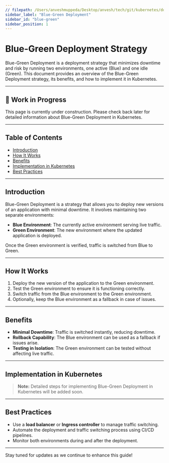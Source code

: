 ```yaml
---
// filepath: /Users/anveshmuppeda/Desktop/anvesh/tech/git/kubernetes/docs/deployment-strategies/blue-green.md
sidebar_label: "Blue-Green Deployment"
sidebar_id: "blue-green"
sidebar_position: 1
---
```


# Blue-Green Deployment Strategy

Blue-Green Deployment is a deployment strategy that minimizes downtime and risk by running two environments, one active (Blue) and one idle (Green). This document provides an overview of the Blue-Green Deployment strategy, its benefits, and how to implement it in Kubernetes.

---

<div style={{ backgroundColor: '#f9f9f9', borderLeft: '4px solid #0078d4', padding: '1rem', margin: '1rem 0', borderRadius: '5px' }}>
    <h2 style={{ marginTop: 0 }}>🚧 Work in Progress</h2>
    <p>This page is currently under construction. Please check back later for detailed information about Blue-Green Deployment in Kubernetes.</p>
</div>

---

## Table of Contents
- [Introduction](#introduction)
- [How It Works](#how-it-works)
- [Benefits](#benefits)
- [Implementation in Kubernetes](#implementation-in-kubernetes)
- [Best Practices](#best-practices)

---

## Introduction
Blue-Green Deployment is a strategy that allows you to deploy new versions of an application with minimal downtime. It involves maintaining two separate environments:
- **Blue Environment**: The currently active environment serving live traffic.
- **Green Environment**: The new environment where the updated application is deployed.

Once the Green environment is verified, traffic is switched from Blue to Green.

---

## How It Works
1. Deploy the new version of the application to the Green environment.
2. Test the Green environment to ensure it is functioning correctly.
3. Switch traffic from the Blue environment to the Green environment.
4. Optionally, keep the Blue environment as a fallback in case of issues.

---

## Benefits
- **Minimal Downtime**: Traffic is switched instantly, reducing downtime.
- **Rollback Capability**: The Blue environment can be used as a fallback if issues arise.
- **Testing in Isolation**: The Green environment can be tested without affecting live traffic.

---

## Implementation in Kubernetes
> **Note:** Detailed steps for implementing Blue-Green Deployment in Kubernetes will be added soon.

---

## Best Practices
- Use a **load balancer** or **Ingress controller** to manage traffic switching.
- Automate the deployment and traffic switching process using CI/CD pipelines.
- Monitor both environments during and after the deployment.

---

Stay tuned for updates as we continue to enhance this guide!